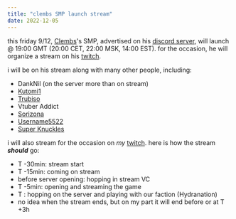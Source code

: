 ```yaml
---
title: "clembs SMP launch stream"
date: 2022-12-05
---
```

this friday 9/12, [Clembs](http:/clembs.com/)'s SMP, advertised on his [discord server](http://clembs.com/discord), will launch @ 19:00 GMT (20:00 CET, 22:00 MSK, 14:00 EST). for the occasion, he will organize a stream on his [twitch](https://twitch.tv/clembs).

i will be on his stream along with many other people, including:
* DankNil (on the server more than on stream)
* [Kutomi1](https://www.youtube.com/channel/UCQlEv2kwjHK4u8da5amCOlw)
* [Trubiso](https://twitch.tv/trubiso)
* Vtuber Addict
* [Sorizona](https://twitch.tv/sorizona_)
* [Username5522](https://user5522.tk/)
* [Super Knuckles](soupahknuckles)

i will also stream for the occasion on *my* [twitch](https://twitch.tv/mizuofficialontwitch). here is how the stream ***should*** go:
* T -30min: stream start
* T -15min: coming on stream
* before server opening: hopping in stream VC
* T  -5min: opening and streaming the game
* T       : hopping on the server and playing with our faction (Hydranation)
* no idea when the stream ends, but on my part it will end before or at T +3h